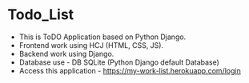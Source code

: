 # Todo_List
+ This is ToDO Application based on Python Django.
+ Frontend work using HCJ (HTML, CSS, JS).
+ Backend work using Django.
+ Database use - DB SQLite (Python Django default Database)
+ Access this application - https://my-work-list.herokuapp.com/login
